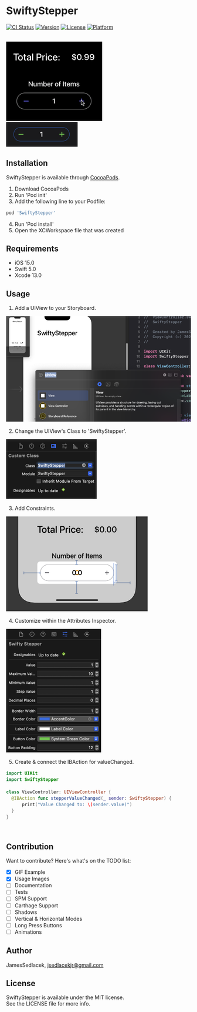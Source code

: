 # SwiftyStepper

[![CI Status](https://img.shields.io/travis/JamesSedlacek/SwiftyStepper.svg?style=flat)](https://travis-ci.org/JamesSedlacek/SwiftyStepper)
[![Version](https://img.shields.io/cocoapods/v/SwiftyStepper.svg?style=flat)](https://cocoapods.org/pods/SwiftyStepper)
[![License](https://img.shields.io/cocoapods/l/SwiftyStepper.svg?style=flat)](https://cocoapods.org/pods/SwiftyStepper)
[![Platform](https://img.shields.io/cocoapods/p/SwiftyStepper.svg?style=flat)](https://cocoapods.org/pods/SwiftyStepper)

<br>

<img src="https://github.com/JamesSedlacek/SwiftyStepper/blob/master/SwiftyStepper/Assets/SwiftyStepperGif.gif?raw=true">
<br>
<img src="https://github.com/JamesSedlacek/SwiftyStepper/blob/master/SwiftyStepper/Assets/StepperExample.png?raw=true">

## Installation

SwiftyStepper is available through [CocoaPods](https://cocoapods.org). <br>

1. Download CocoaPods<br>
2. Run 'Pod init'
3. Add the following line to your Podfile:<br>
```ruby
pod 'SwiftyStepper'
```
4. Run 'Pod install'<br>
5. Open the XCWorkspace file that was created<br>

## Requirements
- iOS 15.0
- Swift 5.0
- Xcode 13.0

## Usage
1. Add a UIView to your Storyboard. <br>

<img src="https://github.com/JamesSedlacek/SwiftyStepper/blob/master/SwiftyStepper/Assets/AddView.png?raw=true">
<br>


2. Change the UIView's Class to 'SwiftyStepper'. <br>

<img src="https://github.com/JamesSedlacek/SwiftyStepper/blob/master/SwiftyStepper/Assets/ChangeClass.png?raw=true">
<br>


3. Add Constraints. <br>

<img src="https://github.com/JamesSedlacek/SwiftyStepper/blob/master/SwiftyStepper/Assets/Constraints.png?raw=true">
<br>


4. Customize within the Attributes Inspector. <br>
<img src="https://github.com/JamesSedlacek/SwiftyStepper/blob/master/SwiftyStepper/Assets/Designables.png?raw=true">
<br>

5. Create & connect the IBAction for valueChanged. <br>
```swift
import UIKit
import SwiftyStepper

class ViewController: UIViewController {
  @IBAction func stepperValueChanged(_ sender: SwiftyStepper) {
      print("Value Changed to: \(sender.value)")
  }
}
```
<br>

## Contribution
Want to contribute? Here's what's on the TODO list:<br>

- [x] GIF Example
- [x] Usage Images 
- [ ] Documentation
- [ ] Tests
- [ ] SPM Support
- [ ] Carthage Support
- [ ] Shadows
- [ ] Vertical & Horizontal Modes
- [ ] Long Press Buttons
- [ ] Animations

## Author

JamesSedlacek, jsedlacekjr@gmail.com

## License

SwiftyStepper is available under the MIT license. <br>
See the LICENSE file for more info.
